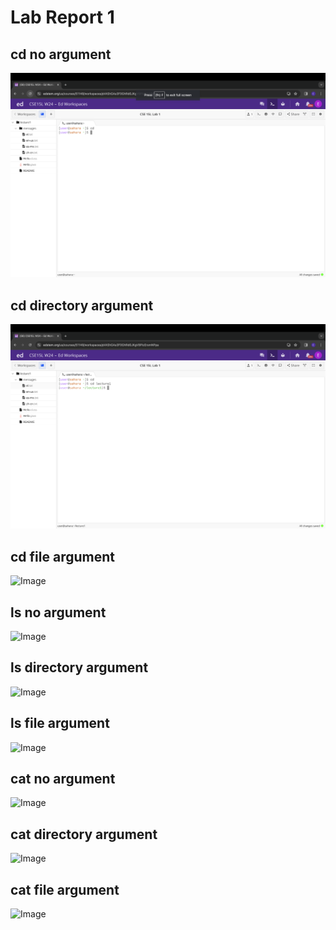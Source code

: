 # Lab Report 1
## cd no argument
![Image](https://github.com/efang5/cse15l-lab-reports/blob/main/Screenshot%202024-01-10%20at%201.09.53%20PM.png?raw=true)
## cd directory argument
![Image](https://github.com/efang5/cse15l-lab-reports/blob/main/Screenshot%202024-01-10%20at%201.10.55%20PM.png?raw=true)
## cd file argument
![Image]()
## ls no argument
![Image]()
## ls directory argument
![Image]()
## ls file argument
![Image]()
## cat no argument
![Image]()
## cat directory argument
![Image]()
## cat file argument
![Image]()
